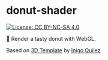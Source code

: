 # donut-shader

[![License: CC BY-NC-SA 4.0](https://img.shields.io/badge/License-CC%20BY--NC--SA%204.0-lightgrey.svg)](http://creativecommons.org/licenses/by-nc-sa/4.0/)

🍩 Render a tasty donut with WebGL.

Based on [3D Template](https://www.shadertoy.com/view/ldfSWs) by [Inigo Quilez](http://www.iquilezles.org/).
